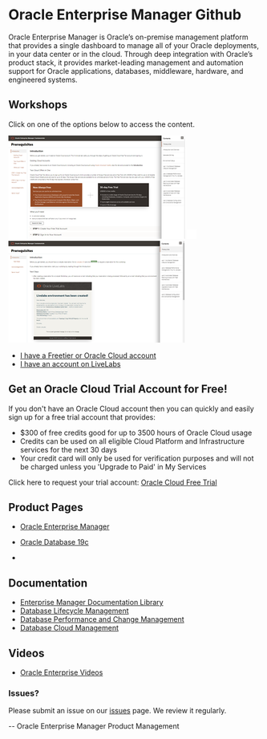 # Oracle Enterprise Manager Github

Oracle Enterprise Manager is Oracle’s on-premise management platform that provides a single dashboard to manage all of your Oracle deployments, in your data center or in the cloud. Through deep integration with Oracle’s product stack, it provides market-leading management and automation support for Oracle applications, databases, middleware, hardware, and engineered systems.  

## Workshops
Click on one of the options below to access the content.

[![](./images/em-freetier.png " ")](https://oracle.github.io/learning-library/enterprise-manageability-library/enterprise_manager/freetier/index.html)  ![](./images/transparent.png " ")  [![](./images/em-livelabs.png " ")](https://oracle.github.io/learning-library/enterprise-manageability-library/enterprise_manager/livelabs/index.html)

- [I have a Freetier or Oracle Cloud account](https://oracle.github.io/learning-library/enterprise-manageability-library/enterprise_manager/freetier/index.html)
- [I have an account on LiveLabs](https://oracle.github.io/learning-library/enterprise-manageability-library/enterprise_manager/livelabs/index.html)

## Get an Oracle Cloud Trial Account for Free!
If you don't have an Oracle Cloud account then you can quickly and easily sign up for a free trial account that provides:
- $300 of free credits good for up to 3500 hours of Oracle Cloud usage
- Credits can be used on all eligible Cloud Platform and Infrastructure services for the next 30 days
- Your credit card will only be used for verification purposes and will not be charged unless you 'Upgrade to Paid' in My Services

Click here to request your trial account: <a href="https://www.oracle.com/cloud/free" target="\_blank">Oracle Cloud Free Trial</a>

## Product Pages
- <a href="https://www.oracle.com/enterprise-manager/" target="\_blank">Oracle Enterprise Manager</a>
- <a href="https://www.oracle.com/database/" target="\_blank">Oracle Database 19c</a>

- <a href="" target="\_blank"></a>

## Documentation
- <a href="https://docs.oracle.com/en/enterprise-manager/index.html" target="\_blank">Enterprise Manager Documentation Library</a>
- <a href="https://docs.oracle.com/en/enterprise-manager/cloud-control/enterprise-manager-cloud-control/13.4/lifecycle.html" target="\_blank">Database Lifecycle Management</a>
- <a href="https://docs.oracle.com/en/enterprise-manager/cloud-control/enterprise-manager-cloud-control/13.4/performance.html" target="\_blank">Database Performance and Change Management</a>
- <a href="https://docs.oracle.com/en/enterprise-manager/cloud-control/enterprise-manager-cloud-control/13.4/cloud.html" target="\_blank">Database Cloud Management</a>

## Videos
- <a href="https://docs.oracle.com/en/enterprise-manager/cloud-control/enterprise-manager-cloud-control/13.4/videos.html" target="\_blank">Oracle Enterprise Videos</a>

### Issues?
Please submit an issue on our <a href="https://github.com/oracle/learning-library/issues" target="\_blank">issues</a> page.  We review it regularly.

-- Oracle Enterprise Manager Product Management
